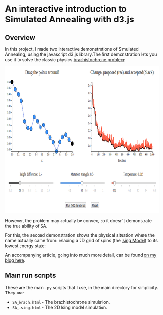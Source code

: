 
An interactive introduction to Simulated Annealing with d3.js
=========================================

Overview
-----------------------

In this project, I made two interactive demonstrations of Simulated Annealing, using the javascript d3.js library.The first demonstration lets you use it to solve the classic physics [brachistochrone problem](https://en.wikipedia.org/wiki/Brachistochrone_curve):

<p align="center">
  <img width="800" height="480" src="other/brach_sim.png">
</p>

However, the problem may actually be convex, so it doesn't demonstrate the true ability of SA.

For this, the second demonstration shows the physical situation where the name actually came from: relaxing a 2D grid of spins (the [Ising Model](https://en.wikipedia.org/wiki/Ising_model)) to its lowest energy state:


An accompanying article, going into much more detail, can be found [on my blog here]().


Main run scripts
--------------------

These are the main `.py` scripts that I use, in the main directory for simplicity. They are:

* `SA_brach.html` - The brachistochrone simulation.
* `SA_ising.html` - The 2D Ising model simulation.




#
